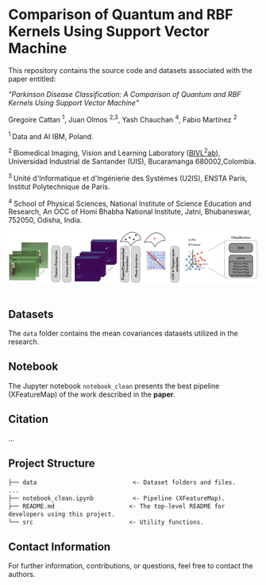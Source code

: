 # Comparison of Quantum and RBF Kernels Using Support Vector Machine

This repository contains the source code and datasets associated with the paper entitled:

*"Parkinson Disease Classification: A Comparison of Quantum and RBF Kernels Using Support Vector Machine"* <br/>

Gregoire Cattan <sup>1</sup>, Juan Olmos <sup>2,3</sup>, Yash Chauchan <sup>4</sup>, Fabio Martínez <sup>2</sup>

<sup>1 </sup> Data and AI IBM, Poland.

<sup>2 </sup> Biomedical Imaging, Vision and Learning Laboratory ([BIVL$^2$ab](https://bivl2ab.uis.edu.co/)), Universidad Industrial de Santander (UIS), Bucaramanga 680002,Colombia.

<sup>3 </sup> Unité d'Informatique et d'Ingénierie des Systèmes (U2IS), ENSTA Paris, Institut Polytechnique de Paris. <br/>

<sup>4 </sup> School of Physical Sciences, National Institute of Science Education
and Research, An OCC of Homi Bhabha National Institute, Jatni, Bhubaneswar, 752050, Odisha, India.

<div align="center">
  <img src="imgs/pipeline.png" width="100%" height="70%"/>
</div><br/>


## Datasets
The `data` folder contains the mean covariances datasets utilized in the research.


## Notebook
The Jupyter notebook `notebook_clean` presents the best pipeline (XFeatureMap) of the work described in the **paper**. 

## Citation

...
<!-- @inproceedings{2025qsvm,
title={Parkinson Disease Classification: A Comparison of Quantum and RBF Kernels Using Support Vector Machine},
author={Olmos, Juan and Galvis, Juan and Mart{\'\i}nez, Fabio},
booktitle={Ibero-American Conference on Artificial Intelligence},
pages={3--14},
year={2022}
} -->

## Project Structure
    ├── data                           <- Dataset folders and files.
    ...
    ├── notebook_clean.ipynb           <- Pipeline (XFeatureMap).
    ├── README.md                     <- The top-level README for developers using this project.
    └── src                           <- Utility functions.

## Contact Information
For further information, contributions, or questions, feel free to contact the authors.
